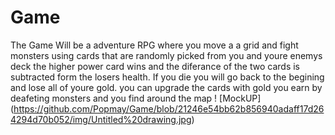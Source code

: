 # Game
The Game Will be a adventure RPG where you move a a grid and fight monsters using cards that are randomly picked from you and youre enemys deck the higher power card wins and the diferance of the two cards is subtracted form the losers health. If you die you will go back to the begining and lose all of youre gold. you can upgrade the cards with gold you earn by deafeting monsters and you find around the map
! [MockUP] (https://github.com/Popmay/Game/blob/21246e54bb62b856940adaff17d264294d70b052/img/Untitled%20drawing.jpg)
